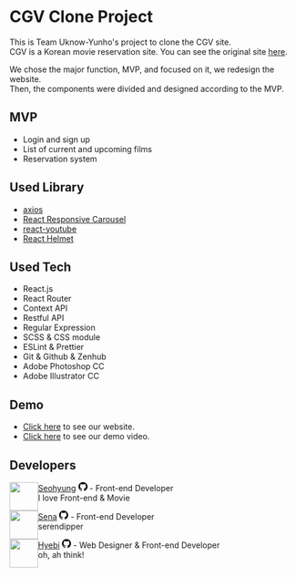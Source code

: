 # CGV Clone Project

This is Team Uknow-Yunho's project to clone the CGV site.  
CGV is a Korean movie reservation site. You can see the original site [here](http://www.cgv.co.kr/).

We chose the major function, MVP, and focused on it, we redesign the website.  
Then, the components were divided and designed according to the MVP.

## MVP

- Login and sign up
- List of current and upcoming films
- Reservation system

## Used Library

- [axios](https://www.npmjs.com/package/axios)
- [React Responsive Carousel](https://www.npmjs.com/package/react-responsive-carousel)
- [react-youtube](https://github.com/troybetz/react-youtube)
- [React Helmet](https://github.com/nfl/react-helmet)

## Used Tech

- React.js
- React Router
- Context API
- Restful API
- Regular Expression
- SCSS & CSS module
- ESLint & Prettier
- Git & Github & Zenhub
- Adobe Photoshop CC
- Adobe Illustrator CC

## Demo

- [Click here](https://cgv.netlify.com) to see our website.
- [Click here](https://www.youtube.com/watch?v=pWVyBVuAkXk) to see our demo video.

## Developers

<img align="left" width="50" height="50" src="https://avatars0.githubusercontent.com/u/18183191?v=3&s=460">

[Seohyung](https://github.com/Seo-Hyung) [![GITHUB](./src/scss/git.png)](https://github.com/Seo-Hyung) - Front-end Developer &nbsp; <br> I love Front-end & Movie

<img align="left" width="50" height="50" src="https://avatars3.githubusercontent.com/u/42930317?s=460&v=4">

[Sena](https://github.com/sena-a) [![GITHUB](./src/scss/git.png)](https://github.com/sena-a) - Front-end Developer &nbsp; <br> serendipper

<img align="left" width="50" height="50" src="https://avatars3.githubusercontent.com/u/39211979?s=460&v=4">

[Hyebi](https://github.com/ohahthink) [![GITHUB](./src/scss/git.png)](https://github.com/ohahthink) - Web Designer & Front-end Developer &nbsp; <br> oh, ah think!
